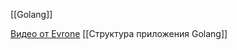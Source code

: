 [[Golang]]

[Видео от Evrone](https://www.youtube.com/watch?v=V6lQG6d5LgU)
[[Структура приложения Golang]]